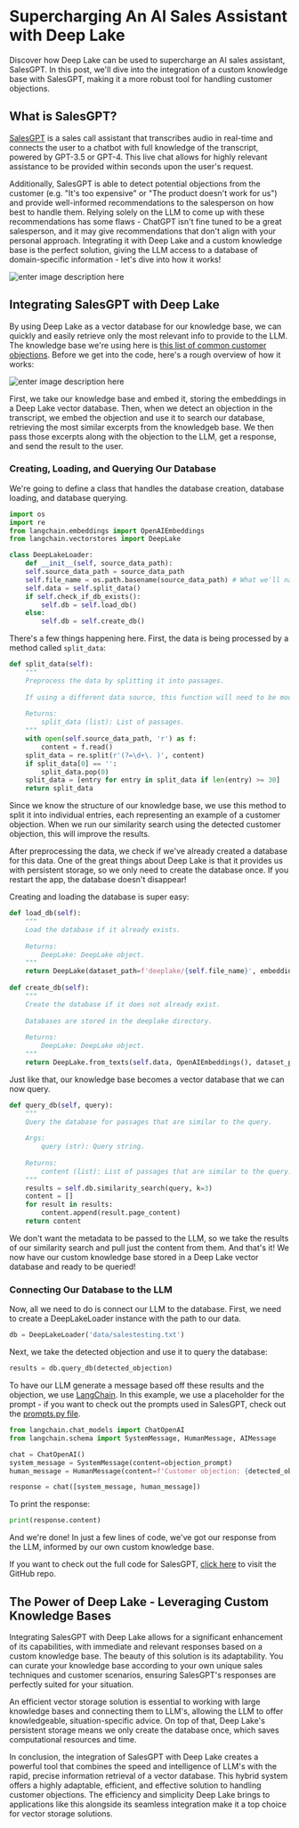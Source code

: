 # Supercharging An AI Sales Assistant with Deep Lake
Discover how Deep Lake can be used to supercharge an AI sales assistant, SalesGPT. In this post, we'll dive into the integration of a custom knowledge base with SalesGPT, making it a more robust tool for handling customer objections. 
## What is SalesGPT?

[SalesGPT](https://github.com/e-johnstonn/salesGPT)  is a sales call assistant that transcribes audio in real-time and connects the user to a chatbot with full knowledge of the transcript, powered by GPT-3.5 or GPT-4. This live chat allows for highly relevant assistance to be provided within seconds upon the user's request. 

Additionally, SalesGPT is able to detect potential objections from the customer (e.g. "It's too expensive" or "The product doesn't work for us") and provide well-informed recommendations to the salesperson on how best to handle them. Relying solely on the LLM to come up with these recommendations has some flaws - ChatGPT isn't fine tuned to be a great salesperson, and it may give recommendations that don't align with your personal approach. Integrating it with Deep Lake and a custom knowledge base is the perfect solution, giving the LLM access to a database of domain-specific information - let's dive into how it works!

![enter image description here](https://i.imgur.com/XTYSIWN.png)


## Integrating SalesGPT with Deep Lake

By using Deep Lake as a vector database for our knowledge base, we can quickly and easily retrieve only the most relevant info to provide to the LLM. The knowledge base we're using here is [this list of common customer objections](https://blog.hubspot.com/sales/handling-common-sales-objections). Before we get into the code, here's a rough overview of how it works:

![enter image description here](https://i.imgur.com/enyKesB.png)

First, we take our knowledge base and embed it, storing the embeddings in a Deep Lake vector database. Then, when we detect an objection in the transcript, we embed the objection and use it to search our database, retrieving the most similar excerpts from the knowledgeb base. We then pass those excerpts along with the objection to the LLM, get a response, and send the result to the user. 

### Creating, Loading, and Querying Our Database
We're going to define a class that handles the database creation, database loading, and database querying. 

```python
import os
import re
from langchain.embeddings import OpenAIEmbeddings
from langchain.vectorstores import DeepLake

class DeepLakeLoader:
	def __init__(self, source_data_path):
	self.source_data_path = source_data_path
	self.file_name = os.path.basename(source_data_path) # What we'll name our database 
	self.data = self.split_data()
	if self.check_if_db_exists():
		self.db = self.load_db()
	else:
		self.db = self.create_db()
```
There's a few things happening here. First, the data is being processed by a method called ```split_data```:

```python
def split_data(self):  
	"""  
	Preprocess the data by splitting it into passages.  
	  
	If using a different data source, this function will need to be modified.  
	  
	Returns:  
		split_data (list): List of passages.  
	"""  
	with open(self.source_data_path, 'r') as f:  
		content = f.read()  
	split_data = re.split(r'(?=\d+\. )', content)
	if split_data[0] == '':  
		split_data.pop(0)  
	split_data = [entry for entry in split_data if len(entry) >= 30]  
	return split_data
```
Since we know the structure of our knowledge base, we use this method to split it into individual entries, each representing an example of a customer objection. When we run our similarity search using the detected customer objection, this will improve the results.

After preprocessing the data, we check if we've already created a database for this data. One of the great things about Deep Lake is that it provides us with persistent storage, so we only need to create the database once. If you restart the app, the database doesn't disappear!

Creating and loading the database is super easy:
```python
def load_db(self):  
	"""  
	Load the database if it already exists.  
	  
	Returns:  
		DeepLake: DeepLake object.  
	"""  
	return DeepLake(dataset_path=f'deeplake/{self.file_name}', embedding_function=OpenAIEmbeddings(), read_only=True)  
  
def create_db(self):  
	"""  
	Create the database if it does not already exist.  
	  
	Databases are stored in the deeplake directory.  
	  
	Returns:  
		DeepLake: DeepLake object.  
	"""  
	return DeepLake.from_texts(self.data, OpenAIEmbeddings(), dataset_path=f'deeplake/{self.file_name}')
```

Just like that, our knowledge base becomes a vector database that we can now query.

```python
def query_db(self, query):  
	"""  
	Query the database for passages that are similar to the query.  
	  
	Args:  
		query (str): Query string.  
	  
	Returns:  
		content (list): List of passages that are similar to the query.  
	"""  
	results = self.db.similarity_search(query, k=3)  
	content = []  
	for result in results:  
		content.append(result.page_content)  
	return content
```

We don't want the metadata to be passed to the LLM, so we take the results of our similarity search and pull just the content from them. And that's it! We now have our custom knowledge base stored in a Deep Lake vector database and ready to be queried!

### Connecting Our Database to the LLM
Now, all we need to do is connect our LLM to the database. First, we need to create a DeepLakeLoader instance with the path to our data.
```python
db = DeepLakeLoader('data/salestesting.txt')
```
Next, we take the detected objection and use it to query the database:

```python
results = db.query_db(detected_objection)
```
To have our LLM generate a message based off these results and the objection, we use [LangChain](https://github.com/hwchase17/langchain). In this example, we use a placeholder for the prompt - if you want to check out the prompts used in SalesGPT, check out the [prompts.py file](https://github.com/e-johnstonn/salesGPT/blob/master/prompts.py).
```python
from langchain.chat_models import ChatOpenAI
from langchain.schema import SystemMessage, HumanMessage, AIMessage

chat = ChatOpenAI()
system_message = SystemMessage(content=objection_prompt)
human_message = HumanMessage(content=f'Customer objection: {detected_objection} | Relevant guidelines: {results}')

response = chat([system_message, human_message])
```
To print the response:
```python
print(response.content)
```

And we're done! In just a few lines of code, we've got our response from the LLM, informed by our own custom knowledge base.

If you want to check out the full code for SalesGPT, [click here](https://github.com/e-johnstonn/salesGPT) to visit the GitHub repo.

##  The Power of Deep Lake - Leveraging Custom Knowledge Bases

Integrating SalesGPT with Deep Lake allows for a significant enhancement of its capabilities, with immediate and relevant responses based on a custom knowledge base. The beauty of this solution is its adaptability. You can curate your knowledge base according to your own unique sales techniques and customer scenarios, ensuring SalesGPT's responses are perfectly suited for your situation. 

An efficient vector storage solution is essential to working with large knowledge bases and connecting them to LLM's, allowing the LLM to offer knowledgeable, situation-specific advice. On top of that, Deep Lake's persistent storage means we only create the database once, which saves computational resources and time. 

In conclusion, the integration of SalesGPT with Deep Lake creates a powerful tool that combines the speed and intelligence of LLM's with the rapid, precise information retrieval of a vector database. This hybrid system offers a highly adaptable, efficient, and effective solution to handling customer objections. The efficiency and simplicity Deep Lake brings to applications like this alongside its seamless integration make it a top choice for vector storage solutions.
